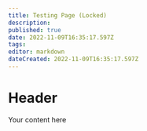 ```yaml
---
title: Testing Page (Locked)
description: 
published: true
date: 2022-11-09T16:35:17.597Z
tags: 
editor: markdown
dateCreated: 2022-11-09T16:35:17.597Z
---
```


# Header
Your content here